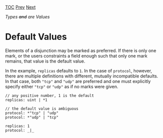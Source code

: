 [TOC](Readme.md) [Prev](disjunctions.md) [Next](disjstruct.md)

_Types ~~and~~ are Values_

# Default Values

Elements of a disjunction may be marked as preferred.
If there is only one mark, or the users constraints a field enough such that
only one mark remains, that value is the default value.

In the example, `replicas` defaults to `1`.
In the case of `protocol`, however, there are multiple definitions with
different, mutually incompatible defaults.
In that case, both `"tcp"` and `"udp"` are preferred and one must explicitly
specify either `"tcp"` or `"udp"` as if no marks were given.

<!-- CUE editor -->
```
// any positive number, 1 is the default
replicas: uint | *1

// the default value is ambiguous
protocol: *"tcp" | "udp"
protocol: *"udp" | "tcp"
```

<!-- result -->
```
replicas: 1
protocol: _|_
```